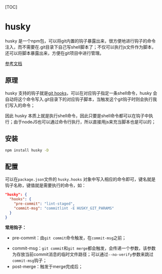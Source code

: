 [TOC]

# husky

husky 是一个npm包，可以将git内置的钩子暴露出来，很方便地进行钩子的命令注入，而不需要在.git目录下自己写shell脚本了；不仅可以执行js文件作为脚本，还可以将脚本暴露出来，方便在git项目中进行管理。

[参考文档](https://typicode.github.io/husky/#/)



## 原理

husky 支持的钩子就是[git hooks](https://git-scm.com/docs/githooks)，可以在对应钩子指定一条shell命令，husky 会自动将这个命令写入.git目录下的对应钩子脚本，当触发这个git钩子时则会执行我们写入的命令；

因此 husky 本质上就是执行shell命令，因此只要是shell命令都可以在钩子中执行；由于nodeJS也可以通过命令行执行，所以直接用js来充当脚本也是可以的；



## 安装

```bash
npm install husky -D
```



## 配置

可以在`package.json`文件的 `husky.hooks` 对象中写入相应的命令即可，键名就是钩子名称，键值就是需要执行的命令，如：

```json
"husky": {
  "hooks": {
    "pre-commit": "lint-staged",
    "commit-msg": "commitlint -E HUSKY_GIT_PARAMS"
  }
}
```

**常用钩子：**

+ pre-commit：由`git commit`命令触发，在`commit-msg`之前；

- commit-msg：`git commit`和`git merge`都会触发，会传递一个参数，该参数为存放当前commit消息的临时文件路径；可以通过`--no-verify`参数来跳过`commit-msg`钩子；
- post-merge：触发于merge完成后；
